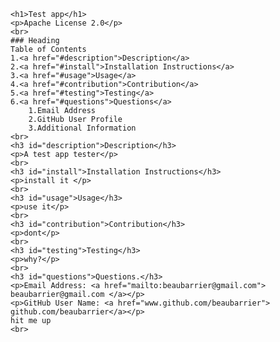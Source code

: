 
    <h1>Test app</h1>
    <p>Apache License 2.0</p>
    <br>
    ### Heading
    Table of Contents
    1.<a href="#description">Description</a>
    2.<a href="#install">Installation Instructions</a>
    3.<a href="#usage">Usage</a>
    4.<a href="#contribution">Contribution</a>
    5.<a href="#testing">Testing</a>
    6.<a href="#questions">Questions</a>
        1.Email Address
        2.GitHub User Profile
        3.Additional Information
    <br>
    <h3 id="description">Description</h3>
    <p>A test app tester</p>
    <br>
    <h3 id="install">Installation Instructions</h3>
    <p>install it </p>
    <br>
    <h3 id="usage">Usage</h3>
    <p>use it</p>
    <br>
    <h3 id="contribution">Contribution</h3>
    <p>dont</p>
    <br>
    <h3 id="testing">Testing</h3>
    <p>why?</p>
    <br>
    <h3 id="questions">Questions.</h3>
    <p>Email Address: <a href="mailto:beaubarrier@gmail.com"> beaubarrier@gmail.com </a></p>
    <p>GitHub User Name: <a href="www.github.com/beaubarrier"> github.com/beaubarrier</a></p>
    hit me up
    <br>
    